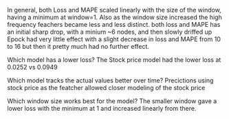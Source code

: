 In general, both Loss and MAPE scaled linearly with the size of the window, having a minimum at window=1.  Also as the window size increased the high frequency feachers became less and less distinct. 
both loss and MAPE has an initial sharp drop, with a minium ~6 nodes, and then slowly driffed up
Epock had very little effect with a slight decrease in loss and MAPE from 10 to 16 but then it pretty much had no further effect.  

Which model has a lower loss?
The Stock price model had the lower loss at 0.0252 vs 0.0949

Which model tracks the actual values better over time?
Precictions using stock price as the featcher allowed closer modeling of the stock price 

Which window size works best for the model?
The smaller window gave a lower loss with the minimum at 1 and increased linearly from there.  
